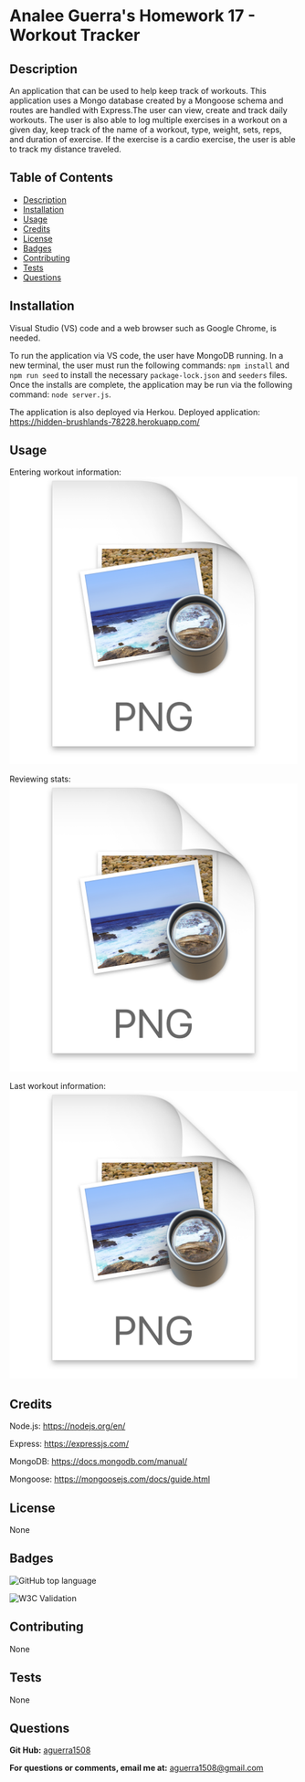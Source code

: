 # Analee Guerra's Homework 17 - Workout Tracker

## Description

An application that can be used to help keep track of workouts. This application uses a Mongo database created by a Mongoose schema and routes are handled with Express.The user can view, create and track daily workouts. The user is also able to log multiple exercises in a workout on a given day, keep track of the name of a workout, type, weight, sets, reps, and duration of exercise. If the exercise is a cardio exercise, the user is able to track my distance traveled.

## Table of Contents

- [Description](#description)
- [Installation](#installation)
- [Usage](#usage)
- [Credits](#credits)
- [License](#license)
- [Badges](#badges)
- [Contributing](#contributing)
- [Tests](#tests)
- [Questions](#questions)

## Installation

Visual Studio (VS) code and a web browser such as Google Chrome, is needed.

To run the application via VS code, the user have MongoDB running. In a new terminal, the user must run the following commands: `npm install` and `npm run seed` to install the necessary `package-lock.json` and `seeders` files. Once the installs are complete, the application may be run via the following command: `node server.js`.

The application is also deployed via Herkou.
Deployed application: https://hidden-brushlands-78228.herokuapp.com/

## Usage

Entering workout information:
![](2020-11-18-23-50-47.png)

Reviewing stats:
![](2020-11-18-23-51-09.png)

Last workout information:
![](2020-11-18-23-51-26.png)

## Credits

Node.js: https://nodejs.org/en/

Express: https://expressjs.com/

MongoDB: https://docs.mongodb.com/manual/

Mongoose: https://mongoosejs.com/docs/guide.html

## License

None

## Badges

![GitHub top language](https://img.shields.io/github/languages/top/aguerra1508/17-Homework-Workout-Tracker)

![W3C Validation](https://img.shields.io/w3c-validation/html?targetUrl=https%3A%2F%2Fhidden-brushlands-78228.herokuapp.com%2F)

## Contributing

None

## Tests

None

## Questions

**Git Hub:** [aguerra1508](https://github.com/aguerra1508 "Git Hub")

**For questions or comments, email me at:** aguerra1508@gmail.com
